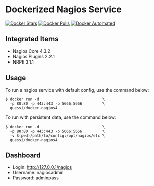 # Dockerized Nagios Service

[![Docker Stars](https://img.shields.io/docker/stars/guessi/docker-nagios4.svg)](https://hub.docker.com/r/guessi/docker-nagios4/)
[![Docker Pulls](https://img.shields.io/docker/pulls/guessi/docker-nagios4.svg)](https://hub.docker.com/r/guessi/docker-nagios4/)
[![Docker Automated](https://img.shields.io/docker/automated/guessi/docker-nagios4.svg)](https://hub.docker.com/r/guessi/docker-nagios4/)


## Integrated Items

* Nagios Core 4.3.2
* Nagios Plugins 2.2.1
* NRPE 3.1.1


## Usage

To run a nagios service with default config, use the command below:

    $ docker run -d                            \
      -p 80:80 -p 443:443 -p 5666:5666         \
      guessi/docker-nagios4


To run with persistent data, use the command below:

    $ docker run -d                            \
      -p 80:80 -p 443:443 -p 5666:5666         \
      -v $(pwd)/path/to/config:/opt/nagios/etc \
      guessi/docker-nagios4


## Dashboard

* Login: http://127.0.0.1/nagios
* Username: nagiosadmin
* Password: adminpass
